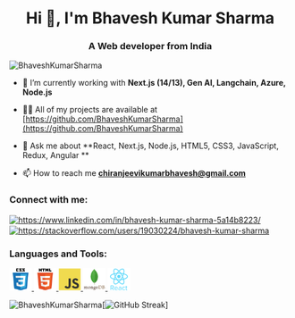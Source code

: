 <!--
**BhaveshKumarSharma/BhaveshkumarSharma** is a ✨ _special_ ✨ repository because its `README.md` (this file) appears on your GitHub profile.

Here are some ideas to get you started:

- 🔭 I’m currently working on ...
- 🌱 I’m currently learning ...
- 👯 I’m looking to collaborate on ...
- 🤔 I’m looking for help with ...
- 💬 Ask me about ...
- 📫 How to reach me: ...
- 😄 Pronouns: ...
- ⚡ Fun fact: ...
-->
<h1 align="center">Hi 👋, I'm Bhavesh Kumar Sharma</h1>
<h3 align="center">A Web developer from India</h3>

<p align="left"> <img src="https://komarev.com/ghpvc/?username=BhaveshKumarSharma&color=blueviolet" alt="BhaveshKumarSharma" /> </p>

- 🌱 I’m currently working with **Next.js (14/13), Gen AI, Langchain, Azure, Node.js**

- 👨‍💻 All of my projects are available at [https://github.com/BhaveshKumarSharma](https://github.com/BhaveshKumarSharma)

- 💬 Ask me about **React, Next.js, Node.js, HTML5, CSS3, JavaScript, Redux, Angular **

- 📫 How to reach me **chiranjeevikumarbhavesh@gmail.com**

<h3 align="left">Connect with me:</h3>
<p align="left">
<a href="https://www.linkedin.com/in/bhavesh-kumar-sharma-5a14b8223/" target="blank"><img align="center" src="https://raw.githubusercontent.com/rahuldkjain/github-profile-readme-generator/master/src/images/icons/Social/linked-in-alt.svg" alt="https://www.linkedin.com/in/bhavesh-kumar-sharma-5a14b8223/" height="30" width="40" /></a>
<a href="https://stackoverflow.com/users/19030224/bhavesh-kumar-sharma" target="blank"><img align="center" src="https://raw.githubusercontent.com/rahuldkjain/github-profile-readme-generator/master/src/images/icons/Social/linked-in-alt.svg" alt="https://stackoverflow.com/users/19030224/bhavesh-kumar-sharma" height="30" width="40" /></a>
</p>



<h3 align="left">Languages and Tools:</h3>
<p align="left"> 
<a href="https://www.w3schools.com/css/" target="_blank" rel="noreferrer"> 
<img src="https://raw.githubusercontent.com/devicons/devicon/master/icons/css3/css3-original-wordmark.svg" alt="css3" width="40" height="40"/> </a><a href="https://www.w3.org/html/" target="_blank" rel="noreferrer"> <img src="https://raw.githubusercontent.com/devicons/devicon/master/icons/html5/html5-original-wordmark.svg" alt="html5" width="40" height="40"/> </a> <a href="https://developer.mozilla.org/en-US/docs/Web/JavaScript" target="_blank" rel="noreferrer"> <img src="https://raw.githubusercontent.com/devicons/devicon/master/icons/javascript/javascript-original.svg" alt="javascript" width="40" height="40"/> </a> <a href="https://www.mongodb.com/" target="_blank" rel="noreferrer"> <img src="https://raw.githubusercontent.com/devicons/devicon/master/icons/mongodb/mongodb-original-wordmark.svg" alt="mongodb" width="40" height="40"/> </a> <a href="https://reactjs.org/" target="_blank" rel="noreferrer"> <img src="https://raw.githubusercontent.com/devicons/devicon/master/icons/react/react-original-wordmark.svg" alt="react" width="40" height="40"/> </a> 
</p>

<div >

<img align="left" src="https://github-readme-stats.vercel.app/api/top-langs?username=BhaveshKumarSharma&show_icons=true&locale=en" alt="BhaveshKumarSharma" />

[![GitHub Streak](https://streak-stats.demolab.com/?user=BhaveshKumarSharma)]
</div>

